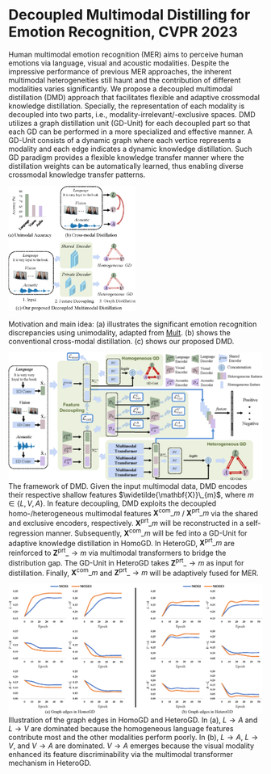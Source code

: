 # Decoupled Multimodal Distilling for Emotion Recognition, CVPR 2023

Human multimodal emotion recognition (MER) aims to perceive human emotions via language, visual and acoustic modalities. Despite the impressive performance of previous MER approaches, the inherent multimodal heterogeneities still haunt and the contribution of different modalities varies significantly. We propose a decoupled multimodal distillation (DMD) approach that facilitates flexible and adaptive crossmodal knowledge distillation. Specially, the representation of each modality is decoupled into two parts, i.e., modality-irrelevant/-exclusive spaces. DMD utilizes a graph distillation unit (GD-Unit) for each decoupled part so that each GD can be performed in a more specialized and effective manner. A GD-Unit consists of a dynamic graph where each vertice represents a modality and each edge indicates a dynamic knowledge distillation. Such GD paradigm provides a flexible knowledge transfer manner where the distillation weights can be automatically learned, thus enabling diverse crossmodal knowledge transfer patterns.

<img src="figure_1.png" width="50%"></img>

Motivation and main idea: (a) illustrates the significant emotion recognition discrepancies using unimodality, adapted from [Mult]([https://github.com/NVlabs/ffhq-dataset](https://github.com/yaohungt/Multimodal-Transformer)). (b) shows the conventional cross-modal distillation. (c) shows our proposed DMD.

![](figure2.png)
The framework of DMD. Given the input multimodal data, DMD encodes their respective shallow features $\widetilde{\mathbf{X}}\_{m}$, where $m \in \{L, V, A\}$. In feature decoupling, DMD exploits the decoupled homo-/heterogeneous multimodal features $\mathbf{X}^{\text{com}}\_{m}$ / $\mathbf{X}^{\text{prt}}\_{m}$ via the shared and exclusive encoders, respectively. $\mathbf{X}^{\text{prt}}\_{m}$ will be reconstructed in a self-regression manner. Subsequently, $\mathbf{X}^{\text{com}}\_{m}$ will be fed into a GD-Unit for adaptive knowledge distillation in HomoGD. In HeteroGD, $\mathbf{X}^{\text{prt}}\_{m}$ are reinforced to $\mathbf{Z}^{\text{prt}}\_{\to m}$ via multimodal transformers to bridge the distribution gap. The GD-Unit in HeteroGD takes $\mathbf{Z}^{\text{prt}}\_{\to m}$ as input for distillation. Finally, $\mathbf{X}^{\text{com}}\_{m}$ and $\mathbf{Z}^{\text{prt}}\_{\to m}$ will be adaptively fused for MER. 

![](edge.png)
Illustration of the graph edges in HomoGD and HeteroGD. In (a), $L \to A$ and $L \to V$ are dominated because the homogeneous language features contribute most and the other modalities perform poorly. In (b), $L \to A$, $L \to V$, and $V \to A$ are dominated.  $V \to A$ emerges because the visual modality enhanced its feature discriminability via the multimodal transformer mechanism in HeteroGD.

